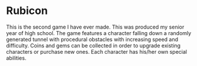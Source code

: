 # Rubicon
This is the second game I have ever made. This was produced my senior year of high school. The game features a character falling down a randomly generated tunnel with procedural obstacles with increasing speed and difficulty. Coins and gems can be collected in order to upgrade existing characters or purchase new ones. Each character has his/her own special abilities.
